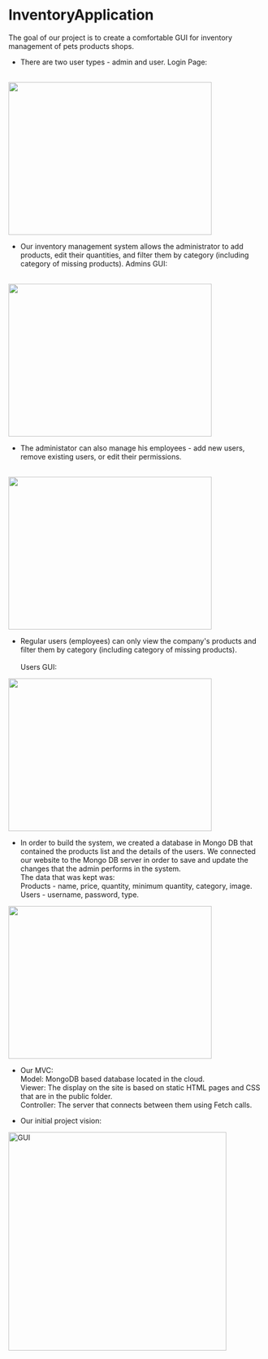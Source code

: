 # InventoryApplication
The goal of our project is to create a comfortable GUI for inventory management of pets products shops.

* There are two user types - admin and user.
Login Page: <br><br>
<img src="https://user-images.githubusercontent.com/105801035/176411348-73b3e9d8-e8ca-43c4-97ba-83891bd540a0.png" width="400" height="300"/>

* Our inventory management system allows the administrator to add products, edit their quantities, and filter them by category (including category of missing products). 
Admins GUI: <br><br>
<img src="https://user-images.githubusercontent.com/105801035/176411504-41abb69a-7871-4334-bc03-8173085be05c.png" width="400" height="300"/>

* The administator can also manage his employees - add new users, remove existing users, or edit their permissions. <br><br>
<img src="https://user-images.githubusercontent.com/105801035/176411682-7bd5765f-aac8-48a8-87af-e6ba1a6be7f7.png" width="400" height="300"/>

* Regular users (employees) can only view the company's products and filter them by category (including category of missing products). <br><br>
Users GUI:
<img src="https://user-images.githubusercontent.com/105801035/176411611-02be88bf-2542-4b38-8770-3f6cb528d128.png" width="400" height="300"/>
<br>

* In order to build the system, we created a database in Mongo DB that contained the products list and the details of the users. We connected our website to the Mongo DB server in order to save and update the changes that the admin performs in the system. <br>
The data that was kept was: <br>
Products - name, price, quantity, minimum quantity, category, image. <br>
Users - username, password, type. <br>
<img src="https://user-images.githubusercontent.com/105801035/176414844-9f789ced-9e67-49c4-92e7-60fb7fd2ab3c.png" width="400" height="300"/>

* Our MVC: <br>
Model: MongoDB based database located in the cloud. <br>
Viewer: The display on the site is based on static HTML pages and CSS that are in the public folder. <br>
Controller: The server that connects between them using Fetch calls. <br>


* Our initial project vision:

<img width="429" alt="GUI" src="https://user-images.githubusercontent.com/105801035/169852871-59279571-419d-48ec-ab09-e1ed34c6477d.png">
